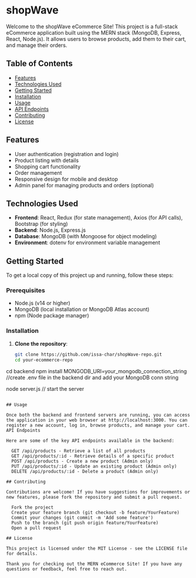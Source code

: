 # shopWave 

Welcome to the shopWave eCommerce Site! This project is a full-stack eCommerce application built using the MERN stack (MongoDB, Express, React, Node.js). It allows users to browse products, add them to their cart, and manage their orders.

## Table of Contents

- [Features](#features)
- [Technologies Used](#technologies-used)
- [Getting Started](#getting-started)
- [Installation](#installation)
- [Usage](#usage)
- [API Endpoints](#api-endpoints)
- [Contributing](#contributing)
- [License](#license)

## Features

- User authentication (registration and login)
- Product listing with details
- Shopping cart functionality
- Order management
- Responsive design for mobile and desktop
- Admin panel for managing products and orders (optional)

## Technologies Used

- **Frontend**: React, Redux (for state management), Axios (for API calls), Bootstrap (for styling)
- **Backend**: Node.js, Express.js
- **Database**: MongoDB (with Mongoose for object modeling)
- **Environment**: dotenv for environment variable management

## Getting Started

To get a local copy of this project up and running, follow these steps:

### Prerequisites

- Node.js (v14 or higher)
- MongoDB (local installation or MongoDB Atlas account)
- npm (Node package manager)

### Installation

1. **Clone the repository**:

   ```bash
   git clone https://github.com/issa-char/shopWave-repo.git
   cd your-ecommerce-repo

  cd backend
  npm install
  MONGODB_URI=your_mongodb_connection_string //create .env file in the backend dir and add your MongoDB conn string

  node server.js // start the server
  ```

## Usage

Once both the backend and frontend servers are running, you can access the application in your web browser at http://localhost:3000. You can register a new account, log in, browse products, and manage your cart.
API Endpoints

Here are some of the key API endpoints available in the backend:

    GET /api/products - Retrieve a list of all products
    GET /api/products/:id - Retrieve details of a specific product
    POST /api/products - Create a new product (Admin only)
    PUT /api/products/:id - Update an existing product (Admin only)
    DELETE /api/products/:id - Delete a product (Admin only)

## Contributing

Contributions are welcome! If you have suggestions for improvements or new features, please fork the repository and submit a pull request.

    Fork the project
    Create your feature branch (git checkout -b feature/YourFeature)
    Commit your changes (git commit -m 'Add some feature')
    Push to the branch (git push origin feature/YourFeature)
    Open a pull request

## License

This project is licensed under the MIT License - see the LICENSE file for details.

Thank you for checking out the MERN eCommerce Site! If you have any questions or feedback, feel free to reach out. 

